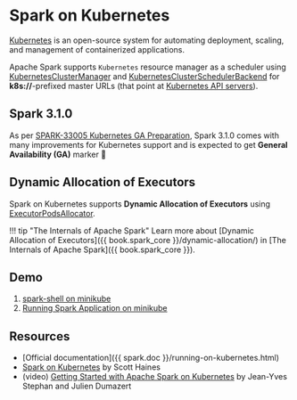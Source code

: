 # Spark on Kubernetes

[Kubernetes](https://kubernetes.io/) is an open-source system for automating deployment, scaling, and management of containerized applications.

Apache Spark supports `Kubernetes` resource manager as a scheduler using [KubernetesClusterManager](KubernetesClusterManager.md) and [KubernetesClusterSchedulerBackend](KubernetesClusterSchedulerBackend.md) for **k8s://**-prefixed master URLs (that point at [Kubernetes API servers](https://kubernetes.io/docs/concepts/overview/components/#kube-apiserver)).

## Spark 3.1.0

As per [SPARK-33005 Kubernetes GA Preparation](https://issues.apache.org/jira/browse/SPARK-33005), Spark 3.1.0 comes with many improvements for Kubernetes support and is expected to get **General Availability (GA)** marker 🎉

## Dynamic Allocation of Executors

Spark on Kubernetes supports **Dynamic Allocation of Executors** using [ExecutorPodsAllocator](ExecutorPodsAllocator.md).

!!! tip "The Internals of Apache Spark"
    Learn more about [Dynamic Allocation of Executors]({{ book.spark_core }}/dynamic-allocation/) in [The Internals of Apache Spark]({{ book.spark_core }}).

## Demo

1. [spark-shell on minikube](demo/spark-shell-on-minikube.md)
1. [Running Spark Application on minikube](demo/running-spark-application-on-minikube.md)

## Resources

* [Official documentation]({{ spark.doc }}/running-on-kubernetes.html)
* [Spark on Kubernetes](https://levelup.gitconnected.com/spark-on-kubernetes-3d822969f85b) by Scott Haines
* (video) [Getting Started with Apache Spark on Kubernetes](https://www.youtube.com/watch?v=xo7BIkFWQP4) by Jean-Yves Stephan and Julien Dumazert

